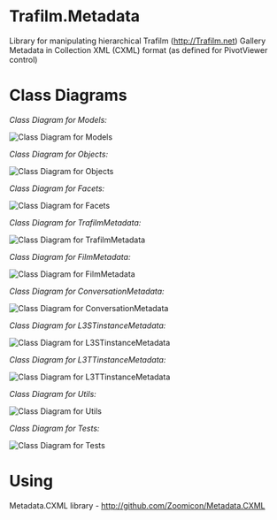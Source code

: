 # Trafilm.Metadata
Library for manipulating hierarchical Trafilm (http://Trafilm.net) Gallery Metadata in Collection XML (CXML) format (as defined for PivotViewer control)

# Class Diagrams

*Class Diagram for Models:*

![Class Diagram for Models](https://github.com/Zoomicon/Trafilm.Metadata/blob/master/Diagrams/Models.png)

*Class Diagram for Objects:*

![Class Diagram for Objects](https://github.com/Zoomicon/Trafilm.Metadata/blob/master/Diagrams/Objects.png)

*Class Diagram for Facets:*

![Class Diagram for Facets](https://github.com/Zoomicon/Trafilm.Metadata/blob/master/Diagrams/Facets.png)

*Class Diagram for TrafilmMetadata:*

![Class Diagram for TrafilmMetadata](https://github.com/Zoomicon/Trafilm.Metadata/blob/master/Diagrams/TrafilmMetadata.png)

*Class Diagram for FilmMetadata:*

![Class Diagram for FilmMetadata](https://github.com/Zoomicon/Trafilm.Metadata/blob/master/Diagrams/FilmMetadata.png)

*Class Diagram for ConversationMetadata:*

![Class Diagram for ConversationMetadata](https://github.com/Zoomicon/Trafilm.Metadata/blob/master/Diagrams/ConversationMetadata.png)

*Class Diagram for L3STinstanceMetadata:*

![Class Diagram for L3STinstanceMetadata](https://github.com/Zoomicon/Trafilm.Metadata/blob/master/Diagrams/L3STinstanceMetadata.png)

*Class Diagram for L3TTinstanceMetadata:*

![Class Diagram for L3TTinstanceMetadata](https://github.com/Zoomicon/Trafilm.Metadata/blob/master/Diagrams/L3TTinstanceMetadata.png)

*Class Diagram for Utils:*

![Class Diagram for Utils](https://github.com/Zoomicon/Trafilm.Metadata/blob/master/Diagrams/Utils.png)

*Class Diagram for Tests:*

![Class Diagram for Tests](https://github.com/Zoomicon/Trafilm.Metadata/blob/master/Diagrams/Tests.png)

# Using
Metadata.CXML library - http://github.com/Zoomicon/Metadata.CXML
